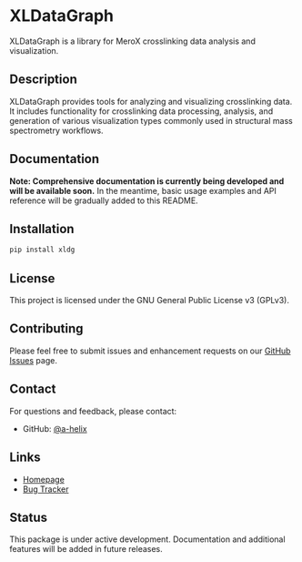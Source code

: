 # XLDataGraph

XLDataGraph is a library for MeroX crosslinking data analysis and visualization.

## Description

XLDataGraph provides tools for analyzing and visualizing crosslinking data. It includes functionality for crosslinking data processing, analysis, and generation of various visualization types commonly used in structural mass spectrometry workflows.

## Documentation

**Note: Comprehensive documentation is currently being developed and will be available soon.** In the meantime, basic usage examples and API reference will be gradually added to this README.

## Installation

```bash
pip install xldg
```

## License

This project is licensed under the GNU General Public License v3 (GPLv3).


## Contributing

Please feel free to submit issues and enhancement requests on our [GitHub Issues](https://github.com/a-helix/XLDataGraph/issues) page.

## Contact

For questions and feedback, please contact:
- GitHub: [@a-helix](https://github.com/a-helix)

## Links

- [Homepage](https://github.com/a-helix/XLDataGraph)
- [Bug Tracker](https://github.com/a-helix/XLDataGraph/issues)

## Status

This package is under active development. Documentation and additional features will be added in future releases.